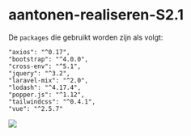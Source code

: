 # aantonen-realiseren-S2.1

De `packages` die gebruikt worden zijn als volgt:

```
"axios": "^0.17",
"bootstrap": "^4.0.0",
"cross-env": "^5.1",
"jquery": "^3.2",
"laravel-mix": "^2.0",
"lodash": "^4.17.4",
"popper.js": "^1.12",
"tailwindcss": "^0.4.1",
"vue": "^2.5.7"
```
<img src="http://oi67.tinypic.com/2h7nbdz.jpg"/>
